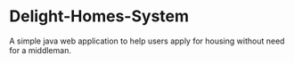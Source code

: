 # Delight-Homes-System
A simple java web application to help users apply for housing without need for a middleman.
